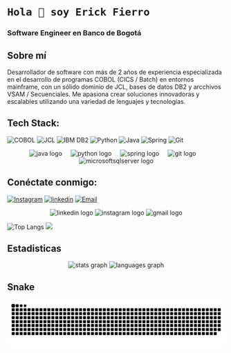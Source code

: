 # `Hola 👋 soy Erick Fierro`

### Software Engineer en Banco de Bogotá

## Sobre mí
Desarrollador de software con más de 2 años de experiencia especializada en el desarrollo de programas COBOL (CICS / Batch) en entornos mainframe, con un sólido dominio de JCL, bases de datos DB2 y arcchivos VSAM / Secuenciales. Me apasiona crear soluciones innovadoras y escalables utilizando una variedad de lenguajes y tecnologías.

## Tech Stack:
![COBOL](https://img.shields.io/badge/COBOL-2C2D72?style=for-the-badge&logo=matrix&logoColor=white)
![JCL](https://img.shields.io/badge/JCL-6DB33F?style=for-the-badge&logo=code&logoColor=white)
![IBM DB2](https://img.shields.io/badge/IBM%20DB2-0033A0?style=for-the-badge&logo=ibm&logoColor=white)
![Python](https://img.shields.io/badge/Python-3776AB?style=for-the-badge&logo=python&logoColor=white)
![Java](https://img.shields.io/badge/Java-ED8B00?style=for-the-badge&logo=openjdk&logoColor=white)
![Spring](https://img.shields.io/badge/Spring-6DB33F?style=for-the-badge&logo=spring&logoColor=white)
![Git](https://img.shields.io/badge/Git-F05032?style=for-the-badge&logo=git&logoColor=white)

<div align="center">
  <img src="https://skillicons.dev/icons?i=java" height="40" alt="java logo"  />
  <img width="12" />
  <img src="https://skillicons.dev/icons?i=py" height="40" alt="python logo"  />
  <img width="12" />
  <img src="https://skillicons.dev/icons?i=spring" height="40" alt="spring logo"  />
  <img width="12" />
  <img src="https://skillicons.dev/icons?i=git" height="40" alt="git logo"  />
  <img width="12" />
  <img src="https://img.shields.io/badge/Microsoft SQL Server-CC2927?logo=microsoftsqlserver&logoColor=white&style=for-the-badge" height="40" alt="microsoftsqlserver logo"  />
</div>

## Conéctate conmigo:
[![Instagram](https://img.shields.io/badge/Instagram-%23E4405F.svg?style=for-the-badge&logo=Instagram&logoColor=white)](https://www.instagram.com/steven_fierr/)
[![linkedin](https://img.shields.io/badge/linkedin-0A66C2?style=for-the-badge&logo=linkedin&logoColor=white)](https://linkedin.com/in/erick-stiven-fierro-perdomo)
[![Email](https://img.shields.io/badge/email-D14836?style=for-the-badge&logo=gmail&logoColor=white)](mailto:fierroperdomoerickstiven@gmail.com)

<div align="center">
  <img src="https://raw.githubusercontent.com/maurodesouza/profile-readme-generator/master/src/assets/icons/social/linkedin/default.svg" width="52" height="40" alt="linkedin logo"  />
  <img src="https://raw.githubusercontent.com/maurodesouza/profile-readme-generator/master/src/assets/icons/social/instagram/default.svg" width="52" height="40" alt="instagram logo"  />
  <img src="https://raw.githubusercontent.com/maurodesouza/profile-readme-generator/master/src/assets/icons/social/gmail/default.svg" width="52" height="40" alt="gmail logo"  />
</div>

![Top Langs](https://github-readme-stats.vercel.app/api/top-langs/?username=erickfierro&theme=dark&hide_border=true&include_all_commits=true&count_private=true&layout=compact)
![](https://quotes-github-readme.vercel.app/api?type=horizontal&theme=radical)

## Estadisticas
<div align="center">
  <img src="https://github-readme-stats.vercel.app/api?username=erickfierro&hide_title=false&hide_rank=false&show_icons=true&include_all_commits=true&count_private=true&disable_animations=false&theme=dark&locale=es&hide_border=true&order=1&custom_title=Estadisticas" height="150" alt="stats graph"  />
  <img src="https://github-readme-stats.vercel.app/api/top-langs?username=erickfierro&locale=es&hide_title=false&layout=compact&card_width=320&langs_count=6&theme=dark&hide_border=true&order=2" height="150" alt="languages graph"  />
</div>

## Snake
<img src="https://raw.githubusercontent.com/erickfierro/erickfierro/output/snake.svg" alt="Snake animation" />
